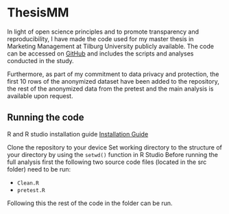 # ThesisMM

In light of open science principles and to promote transparency and reproducibility, I have made the code used for my master thesis in Marketing Management at Tilburg University publicly available. The code can be accessed on [GitHub](https://github.com/NielsRahder/ThesisMM) and includes the scripts and analyses conducted in the study.

Furthermore, as part of my commitment to data privacy and protection, the first 10 rows of the anonymized dataset have been added to the repository, the rest of the anonymized data from the pretest and the main analysis is available upon request.  

## Running the code

R and R studio installation guide [Installation Guide](https://tilburgsciencehub.com/building-blocks/configure-your-computer/statistics-and-computation/r/)

Clone the repository to your device
Set working directory to the structure of your directory by using the `setwd()` function in R Studio
Before running the full analysis first the following two source code files (located in the src folder) need to be run: 

- `Clean.R` 
- `pretest.R`

Following this the rest of the code in the folder can be run. 

